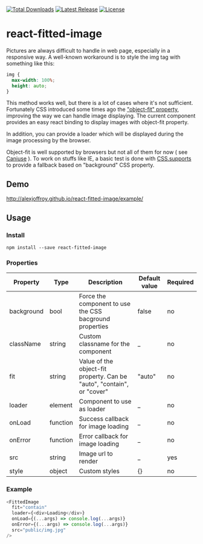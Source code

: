 <a href="https://www.npmjs.com/package/react-fitted-image"><img src="https://img.shields.io/npm/dt/react-fitted-image.svg" alt="Total Downloads"></a>
<a href="https://github.com/alexjoffroy/react-fitted-image/releases"><img src="https://img.shields.io/npm/v/react-fitted-image.svg" alt="Latest Release"></a>
<a href="https://github.com/alexjoffroy/react-fitted-image/blob/master/LICENSE"><img src="https://img.shields.io/npm/l/react-fitted-image.svg" alt="License"></a>

# react-fitted-image

Pictures are always difficult to handle in web page, especially in a responsive way. A well-known workaround is to style the img tag with something like this:

```css
img {
  max-width: 100%;
  height: auto;
}
```

This method works well, but there is a lot of cases where it's not sufficient. Fortunately CSS introduced some times ago the ["object-fit" property](https://developer.mozilla.org/fr/docs/Web/CSS/object-fit), improving the way we can handle image displaying.
The current component provides an easy react binding to display images with object-fit property.

In addition, you can provide a loader which will be displayed during the image processing by the browser.

Object-fit is well supported by browsers but not all of them for now ( see [Caniuse](http://caniuse.com/#feat=object-fit) ). To work on stuffs like IE, a basic test is done with [CSS.supports](https://developer.mozilla.org/en/docs/Web/API/CSS/supports) to provide a fallback based on "background" CSS property.

## Demo

http://alexjoffroy.github.io/react-fitted-image/example/

## Usage

### Install

```
npm install --save react-fitted-image
```

### Properties

| Property   | Type     | Description                                                            | Default value | Required |
| ---------- | -------- | ---------------------------------------------------------------------- | ------------- | -------- |
| background | bool     | Force the component to use the CSS bacground properties                | false         | no       |
| className  | string   | Custom classname for the component                                     | \_            | no       |
| fit        | string   | Value of the object-fit property. Can be "auto", "contain", or "cover" | "auto"        | no       |
| loader     | element  | Component to use as loader                                             | \_            | no       |
| onLoad     | function | Success callback for image loading                                     | \_            | no       |
| onError    | function | Error callback for image loading                                       | \_            | no       |
| src        | string   | Image url to render                                                    | \_            | yes      |
| style      | object   | Custom styles                                                          | {}            | no       |

### Example

```javascript
<FittedImage
  fit="contain"
  loader={<div>Loading</div>}
  onLoad={(...args) => console.log(...args)}
  onError={(...args) => console.log(...args)}
  src="public/img.jpg"
/>
```
